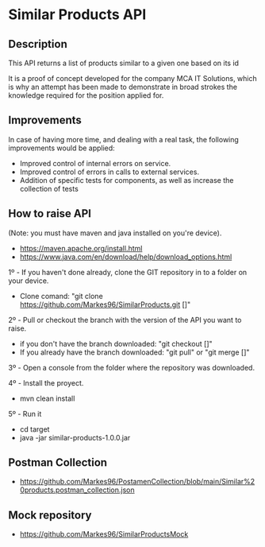 # Similar Products API

## Description

This API returns a list of products similar to a given one based on its id

It is a proof of concept developed for the company MCA IT Solutions, which is why an attempt has been made to demonstrate in broad strokes the knowledge required for the position applied for.

## Improvements

In case of having more time, and dealing with a real task, the following improvements would be applied:

- Improved control of internal errors on service.
- Improved control of errors in calls to external services.
- Addition of specific tests for components, as well as increase the collection of tests

## How to raise API

(Note: you must have maven and java installed on you're device).
 * https://maven.apache.org/install.html
 * https://www.java.com/en/download/help/download_options.html

1º - If you haven't done already, clone the GIT repository in to a folder on your device.

 * Clone comand: "git clone https://github.com/Markes96/SimilarProducts.git [<directory>]"

2º - Pull or checkout the branch with the version of the API you want to raise.

 * if you don't have the branch downloaded:  "git checkout [<branch name>]"
 * If you already have the branch downloaded: "git pull" or "git merge [<branch-name>]"
 
3º - Open a console from the folder where the repository was downloaded.

4º - Install the proyect.

 * mvn clean install
 
5º - Run it

 * cd target
 * java -jar similar-products-1.0.0.jar

## Postman Collection
 
 * https://github.com/Markes96/PostamenCollection/blob/main/Similar%20products.postman_collection.json
 
## Mock repository

 * https://github.com/Markes96/SimilarProductsMock





